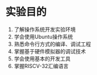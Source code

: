 # 实验目的

1. 了解操作系统开发实验环境
2. 学会使用Ubuntu操作系统
3. 熟悉命令行方式的编译、调试工程
4. 掌握基于硬件模拟器的调试技术
5. 学会使用基本的开发工具
6. 掌握RISCV-32汇编语言

